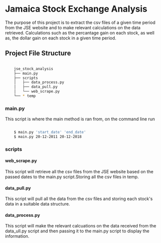 # Jamaica Stock Exchange Analysis 

The purpose of this project is to extract the csv files of a given time period from the JSE website and to make relevant calculations on the data retrieved. Calculations such as the percantage gain on each stock, as well as, the dollar gain on each stock in a given time period. 

## Project File Structure
 
```bash

	jse_stock_analysis
	├── main.py
	├── scripts
	│   ├── data_process.py
	│   ├── data_pull.py
	│   └── web_scrape.py
	└── * temp

```

### main.py

This script is where the main method is ran from, on the command line run 

```bash

	$ main.py 'start_date' 'end_date'
	$ main.py 20-12-2011 20-12-2018

```

### scripts

#### web_scrape.py

This script will retrieve all the csv files from the JSE website based on the passed dates to the main.py script.Storing all the csv files in temp.

#### data_pull.py

This script will pull all the data from the csv files and storing each stock's data in a suitable data structure.

#### data_process.py
 
This script will make the relevant calcuations on the data received from the data_ull.py script and then passing it to the main.py script to display the information.
